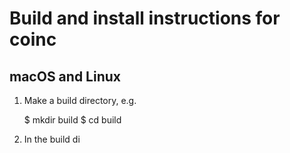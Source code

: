 # Build and install instructions for coinc

## macOS and Linux

1. Make a build directory, e.g.

    $ mkdir build
    $ cd build

2. In the build di